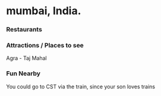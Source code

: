 # mumbai, India.

### Restaurants

### Attractions / Places to see
Agra - Taj Mahal

### Fun Nearby
You could go to CST via the train, since your son loves trains
